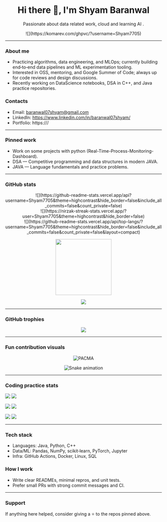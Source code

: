 <!-- Profile README for github.com/<your-username> -->
<!-- Tip: rename this repo to <your-username>/<your-username> so it shows on your profile -->

<h1 align="center">Hi there 👋, I'm Shyam Baranwal</h1>
<p align="center">
  Passionate about data related work, cloud and learning  AI .
</p>

<!-- Badges -->
<p align="center">
  ![](https://komarev.com/ghpvc/?username=Shyam7705)<br>
</p>

---

### About me
- Practicing algorithms, data engineering, and MLOps; currently building end‑to‑end data pipelines and ML experimentation tooling.  
- Interested in OSS, mentoring, and Google Summer of Code; always up for code reviews and design discussions.  
- Recently working on DataScience notebooks, DSA in C++, and Java practice repositories.  

### Contacts
- Email: <baranwal07shyam@gmail.com>  
- LinkedIn: https://www.linkedin.com/in/baranwal07shyam/ 
- Portfolio: https://<your-domain>/  

---

### Pinned work
- Work on some projects with python (Real-Time-Process-Monitoring-Dashboard).  
- DSA — Competitive programming and data structures in modern JAVA.  
- JAVA — Language fundamentals and practice problems.  

---

### GitHub stats
<p align="center">
  ![](https://github-readme-stats.vercel.app/api?username=Shyam7705&theme=highcontrast&hide_border=false&include_all_commits=false&count_private=false)<br/>
  ![](https://nirzak-streak-stats.vercel.app/?user=Shyam7705&theme=highcontrast&hide_border=false)<br/>
  ![](https://github-readme-stats.vercel.app/api/top-langs/?username=Shyam7705&theme=highcontrast&hide_border=false&include_all_commits=false&count_private=false&layout=compact)
</p>

<!-- Streak -->
<p align="center">
  <img height="180" src="https://streak-stats.demolab.com?user=<your-username>&theme=tokyonight&hide_border=true" />
</p>

<!-- Activity Graph -->
<p align="center">
  <img src="https://github-readme-activity-graph.vercel.app/graph?username=<your-username>&theme=tokyo-night" />
</p>

---

### GitHub trophies
<p align="center">
  <img src="https://github-profile-trophy.vercel.app/?username=<your-username>&theme=tokyonight&no-frame=true&no-bg=true&margin-w=8&row=1&column=7" />
</p>

---

### Fun contribution visuals
<!-- Pacman path on contributions -->
<p align="center">
  <img src="https://github.com/Shyam7705/Shyam7705/raw/main/assets/pacman.svg" alt="PACMA" />
</p>

<!-- Snake eating contributions (auto-generated by workflow below) -->
<p align="center">
  <img src="https://raw.githubusercontent.com/<your-username>/<your-username>/output/snake.svg" alt="Snake animation" />
</p>

---

### Coding practice stats

<!-- LeetCode -->
<p>
  <img src="https://img.shields.io/badge/LeetCode-Profile-orange?style=for-the-badge&logo=leetcode" />
  <a href="https://leetcode.com/<leetcode-username>/">
    <img src="https://leetcard.jacoblin.cool/<leetcode-username>?theme=dark&font=JetBrains%20Mono&ext=heatmap" />
  </a>
</p>

<!-- GeeksforGeeks -->
<p>
  <img src="https://img.shields.io/badge/GeeksforGeeks-Profile-brightgreen?style=for-the-badge&logo=geeksforgeeks" />
  <a href="https://auth.geeksforgeeks.org/user/<gfg-username>/practice/">
    <img src="https://gfg-stats-card.vercel.app/api?username=<gfg-username>&theme=dark" />
  </a>
</p>

<!-- HackerRank -->
<p>
  <img src="https://img.shields.io/badge/HackerRank-Profile-success?style=for-the-badge&logo=hackerrank" />
  <a href="https://www.hackerrank.com/profile/<hackerrank-username>">
    <img src="https://hackerrank-badge.vercel.app/api/skills?username=<hackerrank-username>&theme=dark" />
  </a>
</p>

---

### Tech stack
- Languages: Java, Python, C++  
- Data/ML: Pandas, NumPy, scikit‑learn, PyTorch, Jupyter  
- Infra: GitHub Actions, Docker, Linux, SQL  

### How I work
- Write clear READMEs, minimal repros, and unit tests.  
- Prefer small PRs with strong commit messages and CI.  

---

### Support
If anything here helped, consider giving a ⭐ to the repos pinned above.  

